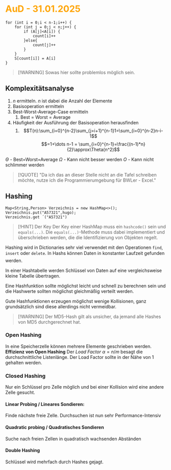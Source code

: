 # <font color = "orange">AuD - 31.01.2025</font>
```
for (int i = 0;i < n-1;i++) { 
	for (int j = 0;j < n;j++) {
		if (A[j]<A[i]) {
			count[i]++
		}else{
			count[j]++
		}
	}
	S[count[i]] = A[i]
}
```
>[!WARNING] Sowas hier sollte problemlos möglich sein.
## Komplexitätsanalyse
1. $n$ ermitteln. $n$ ist dabei die Anzahl der Elemente
2. Basisoperation ermitteln
3. Best-Worst-Average-Case ermitteln
	1. Best = Worst = Average
4. Häufigkeit der Ausführung der Basisoperation herausfinden
	1. $$T(n):\sum_{i=0}^{n-2}\sum_{j=i+1}^{n-1}1=\sum_{i=0}^{n-2}n-i-1$$
	$$=1+\dots n-1 = \sum_{i=0}^{n-1}=\frac{(n-1)*n}{2}\approx\Theta(n^2)$$

$\Theta$ - Best=Worst=Average
$\Omega$ - Kann nicht besser werden
$O$ - Kann nicht schlimmer werden

>[!QUOTE] "Da ich das an dieser Stelle nicht an die Tafel schreiben möchte, nutze ich die Programmierumgebung für BWLer - Excel."

## Hashing
```
Map<String,Person> Verzeichnis = new HashMap<>();
Verzeichnis.put("A57321",hugo);
Verzeichnis.get ´("A57321")
```

>[!HINT] Der Key
Der Key einer HashMap muss ein `hashcode()` sein und `equals(...)`. Die `equals(...)`-Methode muss dabei implementiert und überschrieben werden, die die Identifizierung von Objekten regelt.

Hashing wird in Dictionaries sehr viel verwendet mit den Operationen `find`, `insert` oder `delete`. In Hashs können Daten in konstanter Laufzeit gefunden werden.

In einer Hashtabelle werden Schlüssel von Daten auf eine vergleichsweise kleine Tabelle übertragen.

Eine Hashfunktion sollte möglichst leicht und schnell zu berechnen sein und die Hashwerte sollten möglichst gleichmäßig verteilt werden.

Gute Hashfunktionen erzeugen möglichst wenige Kollisionen, ganz grundsätzlich sind diese allerdings nicht vermeidbar.

>[!WARNING] Der MD5-Hash gilt als unsicher, da jemand alle Hashes von MD5 durchgerechnet hat.
### Open Hashing
In eine Speicherzelle können mehrere Elemente geschrieben werden. 
**Effizienz von Open Hashing**
Der *Load Factor* $\alpha = n/m$ besagt die durchschnittliche Listenlänge.
Der Load Factor sollte in der Nähe von 1 gehalten werden.
### Closed Hashing
Nur ein Schlüssel pro Zelle möglich und bei einer Kollision wird eine andere Zelle gesucht. 
#### Linear Probing / Lineares Sondieren:
Finde nächste freie Zelle.
Durchsuchen ist nun sehr Performance-Intensiv
#### Quadratic probing / Quadratisches Sondieren
Suche nach freien Zellen in quadratisch wachsenden Abständen
#### Double Hashing
Schlüssel wird mehrfach durch Hashes gejagt.
